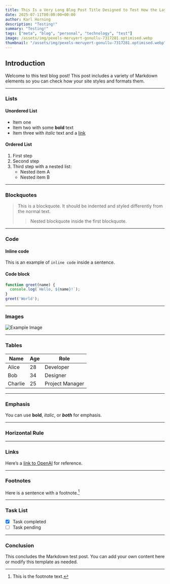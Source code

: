 ```yaml
---
title: This Is a Very Long Blog Post Title Designed to Test How the Layout Handles Wrapping, Overflow, and Responsiveness Across Different Screen Sizes and Devices Without Breaking the Design or Causing Scrollbars to Appear Unnecessarily
date: 2025-07-11T00:00:00+00:00
author: Karl Horning
description: "Testing!"
summary: "Testing!"
tags: ["meta", "blog", "personal", "technology", "test"]
image: /assets/img/pexels-meruyert-gonullu-7317281.optimised.webp
thumbnail: "/assets/img/pexels-meruyert-gonullu-7317281.optimised.webp"
---
```


## Introduction

Welcome to this test blog post! This post includes a variety of Markdown elements so you can check how your site styles and formats them.

---

### Lists

#### Unordered List

- Item one
- Item two with some **bold** text
- Item three with *italic* text and a [link](https://example.com)

#### Ordered List

1. First step
2. Second step
3. Third step with a nested list:
    - Nested item A
    - Nested item B

---

### Blockquotes

> This is a blockquote. It should be indented and styled differently from the normal text.
>
> > Nested blockquote inside the first blockquote.

---

### Code

#### Inline code

This is an example of `inline code` inside a sentence.

#### Code block

```javascript
function greet(name) {
  console.log(`Hello, ${name}!`);
}
greet('World');
````

---

### Images

![Example Image](https://placehold.co/1200x800 "This is an example image")

---

### Tables

| Name    | Age | Role            |
| ------- | --- | --------------- |
| Alice   | 28  | Developer       |
| Bob     | 34  | Designer        |
| Charlie | 25  | Project Manager |

---

### Emphasis

You can use **bold**, *italic*, or ***both*** for emphasis.

---

### Horizontal Rule

---

### Links

Here’s a [link to OpenAI](https://openai.com) for reference.

---

### Footnotes

Here is a sentence with a footnote.[^1]

[^1]: This is the footnote text.

---

### Task List

- [x] Task completed
- [ ] Task pending

---

### Conclusion

This concludes the Markdown test post. You can add your own content here or modify this template as needed.
